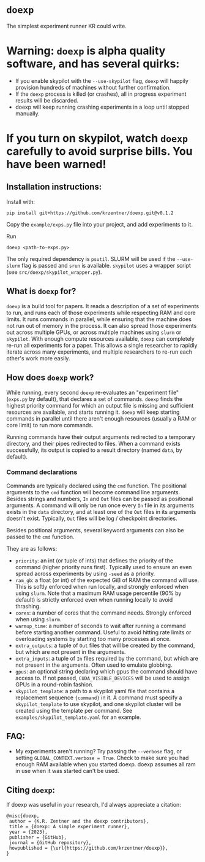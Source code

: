 # `doexp`

The simplest experiment runner KR could write.

# Warning: `doexp` is alpha quality software, and has several quirks:

  - If you enable skypilot with the `--use-skypilot` flag, `doexp` will happily provision hundreds of machines without further confirmation.
  - If the `doexp` process is killed (or crashes), all in progress experiment results will be discarded.
  - doexp will keep running crashing experiments in a loop until stopped manually.

# If you turn on skypilot, watch `doexp` carefully to avoid surprise bills. You have been warned!

## Installation instructions:

Install with:

```
pip install git+https://github.com/krzentner/doexp.git@v0.1.2
```

Copy the `example/exps.py` file into your project, and add experiments to it.

Run

```
doexp <path-to-exps.py>
```


The only required dependency is `psutil`.
SLURM will be used if the `--use-slurm` flag is passed and `srun` is available.
`skypilot` uses a wrapper script (see `src/doexp/skypilot_wrapper.py`).


## What is `doexp` for?

`doexp` is a build tool for papers.
It reads a description of a set of experiments to run, and runs each of those experiments while respecting RAM and core limits.
It runs commands in parallel, while ensuring that the machine does not run out of memory in the process.
It can also spread those experiments out across multiple GPUs, or across multiple machines using `slurm` or `skypilot`.
With enough compute resources available, `doexp` can completely re-run all experiments for a paper.
This allows a single researcher to rapidly iterate across many experiments, and multiple researchers to re-run each other's work more easily.


## How does `doexp` work?

While running, every second `doexp` re-evaluates an "experiment file" (`exps.py` by default), that declares a set of commands.
`doexp` finds the highest priority command for which an output file is missing and sufficient resources are available, and starts running it.
`doexp` will keep starting commands in parallel until there aren't enough resources (usually a RAM or core limit) to run more commands.

Running commands have their output arguments redirected to a temporary directory, and their pipes redirected to files.
When a command exists successfully, its output is copied to a result directory (named `data`, by default).

### Command declarations

Commands are typically declared using the `cmd` function.
The positional arguments to the `cmd` function will become command line arguments.
Besides strings and numbers, `In` and `Out` files can be passed as positional arguments.
A command will only be run once every `In` file in its arguments exists in the `data` directory, and at least one of the `Out` files in its arguments doesn't exist.
Typically, `Out` files will be log / checkpoint directories.

Besides positional arguments, several keyword arguments can also be passed to the `cmd` function.

They are as follows:

  - `priority`: an int (or tuple of ints) that defines the priority of the command (higher priority runs first). Typically used to ensure an even spread across experiments by using `-seed` as a priority.
  - `ram_gb`: a float (or int) of the expected GiB of RAM the command will use. This is softly enforced when run locally, and strongly enforced when using `slurm`. Note that a maximum RAM usage percentile (90% by default) is strictly enforced even when running locally to avoid thrashing.
  - `cores`: a number of cores that the command needs. Strongly enforced when using `slurm`.
  - `warmup_time`: a number of seconds to wait after running a command before starting another command. Useful to avoid hitting rate limits or overloading systems by starting too many processes at once.
  - `extra_outputs`: a tuple of `Out` files that will be created by the command, but which are not present in the arguments.
  - `extra_inputs`: a tuple of `In` files required by the command, but which are not present in the arguments. Often used to emulate globbing.
  - `gpus`: an optional string declaring which gpus the command should have access to. If not passed, `CUDA_VISIBLE_DEVICES` will be used to assign GPUs in a round-robin fashion.
  - `skypilot_template`: a path to a skypilot yaml file that contains a replacement sequence `{command}` in it. A command must specify a `skypilot_template` to use skypilot, and one skypilot cluster will be created using the template per command. See `examples/skypilot_template.yaml` for an example.

## FAQ:

  - My experiments aren't running?
    Try passing the `--verbose` flag, or setting `GLOBAL_CONTEXT.verbose = True`.
    Check to make sure you had enough RAM available when you started doexp.
    doexp assumes all ram in use when it was started can't be used.

## Citing `doexp`:

If doexp was useful in your research, I'd always appreciate a citation:

```
@misc{doexp,
 author = {K.R. Zentner and the doexp contributors},
 title = {doexp: A simple experiment runner},
 year = {2023},
 publisher = {GitHub},
 journal = {GitHub repository},
 howpublished = {\url{https://github.com/krzentner/doexp}},
}
```

